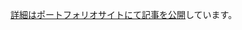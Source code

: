 [詳細はポートフォリオサイトにて記事を公開](https://portfolio-4ng.pages.dev/blog/2025-10-8-publish-school-work/#usestate--typescript%E7%B7%B4%E7%BF%92)しています。
